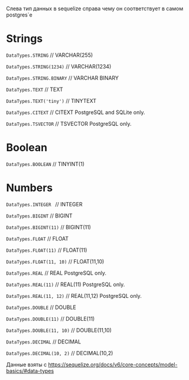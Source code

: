 Слева тип данных в sequelize справа чему он соответствует в самом postgres`e

# Strings

`DataTypes.STRING`             // VARCHAR(255)

`DataTypes.STRING(1234)`       // VARCHAR(1234)

`DataTypes.STRING.BINARY`      // VARCHAR BINARY

`DataTypes.TEXT`               // TEXT

`DataTypes.TEXT('tiny')`       // TINYTEXT

`DataTypes.CITEXT`             // CITEXT          PostgreSQL and SQLite only.

`DataTypes.TSVECTOR`           // TSVECTOR        PostgreSQL only.


# Boolean

`DataTypes.BOOLEAN`            // TINYINT(1)

# Numbers

`DataTypes.INTEGER `           // INTEGER

`DataTypes.BIGINT`             // BIGINT

`DataTypes.BIGINT(11)`         // BIGINT(11)

`DataTypes.FLOAT`              // FLOAT

`DataTypes.FLOAT(11)`          // FLOAT(11)

`DataTypes.FLOAT(11, 10)`      // FLOAT(11,10)


`DataTypes.REAL`               // REAL            PostgreSQL only.

`DataTypes.REAL(11)`           // REAL(11)        PostgreSQL only.

`DataTypes.REAL(11, 12)`       // REAL(11,12)     PostgreSQL only.


`DataTypes.DOUBLE`             // DOUBLE

`DataTypes.DOUBLE(11)`         // DOUBLE(11)

`DataTypes.DOUBLE(11, 10)`     // DOUBLE(11,10)


`DataTypes.DECIMAL`            // DECIMAL

`DataTypes.DECIMAL(10, 2)`     // DECIMAL(10,2)




Данные взяты с https://sequelize.org/docs/v6/core-concepts/model-basics/#data-types
